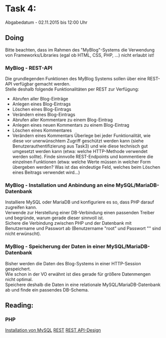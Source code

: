 # Task 4:

Abgabedatum - 02.11.2015 bis 12:00 Uhr

## Doing

Bitte beachten, dass im Rahmen des "MyBlog"-Systems die Verwendung von Frameworks/Libraries (egal ob HTML, CSS, PHP, ...) nicht erlaubt ist!

### MyBlog - REST-API
Die grundlegenden Funktionen des MyBlog Systems sollen über eine REST-API verfügbar gemacht werden.   
Stelle deshalb folgende Funktionalitäten per REST zur Verfügung:
 - Abrufen aller Blog-Einträge
 - Anlegen eines Blog-Eintrags
 - Löschen eines Blog-Eintrags
 - Verändern eines Blog-Eintrags
 - Abrufen aller Kommentare zu einem Blog-Eintrag
 - Anlegen eines neuen Kommentars zu einem Blog-Eintrag
 - Löschen eines Kommentares
 - Verändern eines Kommentars
Überlege bei jeder Funktionalität, wie diese vor unerwünschtem Zugriff geschützt werden kann (siehe Benutzerauthentifizierung aus Task3) und wie diese technisch gut umgesetzt werden kann (etwa: welche HTTP-Methode verwendet werden sollte). Finde sinnvolle REST-Endpoints und kommentiere die einzelnen Funktionen (etwa: welche Werte müssen in welcher Form übergeben werden? Was ist das eindeutige Feld, welches beim Löschen eines Beitrags verwendet wird...)

### MyBlog - Installation und Anbindung an eine MySQL/MariaDB-Datenbank
Installiere MySQL oder MariaDB und konfiguriere es so, dass PHP darauf zugreifen kann.   
Verwende zur Herstellung einer DB-Verbindung einen passenden Treiber und begründe, warum gerade dieser sinnvoll ist.   
Sichere die Verbindung zwischen PHP und der Datenbank mit Benutzername und Passwort ab (Benutzername "root" und Passwort "" sind nicht erwünscht).

### MyBlog - Speicherung der Daten in einer MySQL/MariaDB-Datenbank
Bisher werden die Daten des Blog-Systems in einer HTTP-Session gespeichert.   
Wie schon in der VO erwähnt ist dies gerade für größere Datenmengen nicht optimal.   
Speichere deshalb die Daten in eine relationale MySQL/MariaDB-Datenbank ab und finde ein passendes DB-Schema.

## Reading:

### PHP
[Installation von MySQL](https://www.howtoforge.de/anleitung/ubuntu-14.04-linux-apache-mysql-php-lamp/)
[REST](http://www.ics.uci.edu/~fielding/pubs/dissertation/top.htm)
[REST API-Design](http://roy.gbiv.com/untangled/2008/rest-apis-must-be-hypertext-driven)

